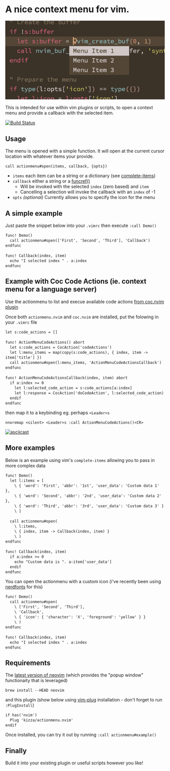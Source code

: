 # A nice context menu for vim.

![Example](https://raw.githubusercontent.com/kizza/actionmenu.nvim/master/images/example.png)

This is intended for use within vim plugins or scripts, to open a context menu and provide a callback with the selected item.

[![Build Status](https://travis-ci.org/kizza/actionmenu.nvim.svg?branch=master)](https://travis-ci.org/kizza/actionmenu.nvim)


## Usage

The menu is opened with a simple function.  It will open at the current cursor location with whatever items your provide.

```vim
call actionmenu#open(items, callback, {opts})
```

- `items` each item can be a string or a dictionary (see [complete-items](http://vimdoc.sourceforge.net/htmldoc/insert.html#complete-items))
- `callback` either a string or a [funcref()](http://vimdoc.sourceforge.net/htmldoc/eval.html#Funcref)
  - Will be invoked with the selected `index` (zero based) and `item`
  - Cancelling a selection will invoke the callback with an `index` of -1
- `opts` _(optional)_ Currently allows you to specify the icon for the menu



## A simple example

Just paste the snippet below into your `.vimrc` then execute `:call Demo()`

```vim
func! Demo()
  call actionmenu#open(['First', 'Second', 'Third'], 'Callback')
endfunc

func! Callback(index, item)
  echo "I selected index " . a:index
endfunc
```



## Example with Coc Code Actions (ie. context menu for a language server)

Use the actionmenu to list and execue available code actions [from coc.nvim plugin](https://github.com/neoclide/coc.nvim)

Once both `actionmenu.nvim` and `coc.nvim` are installed, put the folowing in your `.vimrc` file

```vim
let s:code_actions = []

func! ActionMenuCodeActions() abort
  let s:code_actions = CocAction('codeActions')
  let l:menu_items = map(copy(s:code_actions), { index, item -> item['title'] })
  call actionmenu#open(l:menu_items, 'ActionMenuCodeActionsCallback')
endfunc

func! ActionMenuCodeActionsCallback(index, item) abort
  if a:index >= 0
    let l:selected_code_action = s:code_actions[a:index]
    let l:response = CocAction('doCodeAction', l:selected_code_action)
  endif
endfunc
```

then map it to a keybinding eg. perhaps `<Leader>s`

```vim
nnoremap <silent> <Leader>s :call ActionMenuCodeActions()<CR>
```

[![asciicast](https://asciinema.org/a/LjjAko5LGx2xUZtom0BVxih3c.svg)](https://asciinema.org/a/LjjAko5LGx2xUZtom0BVxih3c)



## More examples

Below is an example using vim's `complete-items` allowing you to pass in more complex data

```vim
func! Demo()
  let l:items = [
    \ { 'word': 'First', 'abbr': '1st', 'user_data': 'Custom data 1' },
    \ { 'word': 'Second', 'abbr': '2nd', 'user_data': 'Custom data 2' },
    \ { 'word': 'Third', 'abbr': '3rd', 'user_data': 'Custom data 3' }
    \ ]

  call actionmenu#open(
    \ l:items,
    \ { index, item -> Callback(index, item) }
    \ )
endfunc

func! Callback(index, item)
  if a:index >= 0
    echo "Custom data is ". a:item['user_data']
  endif
endfunc
```

You can open the actionmenu with a custom icon (i've recently been using [nerdfonts](http://nerdfonts.com/) for this)

```vim
func! Demo()
  call actionmenu#open(
    \ ['First', 'Second', 'Third'],
    \ 'Callback',
    \ { 'icon': { 'character': 'X', 'foreground': 'yellow' } }
    \ )
endfunc

func! Callback(index, item)
  echo "I selected index " . a:index
endfunc
```



## Requirements

The [latest version of neovim](https://github.com/neovim/neovim/wiki/Installing-Neovim) (which provides the "popup window" functionaity that is leveraged)

```
brew install --HEAD neovim
```

and this plugin (show below using [vim-plug](https://github.com/junegunn/vim-plug) installation - don't forget to run `:PlugInstall`)

```vim
if has('nvim')
  Plug 'kizza/actionmenu.nvim'
endif
```

Once installed, you can try it out by running `:call actionmenu#example()`



## Finally

Build it into your existing plugin or useful scripts however you like!

